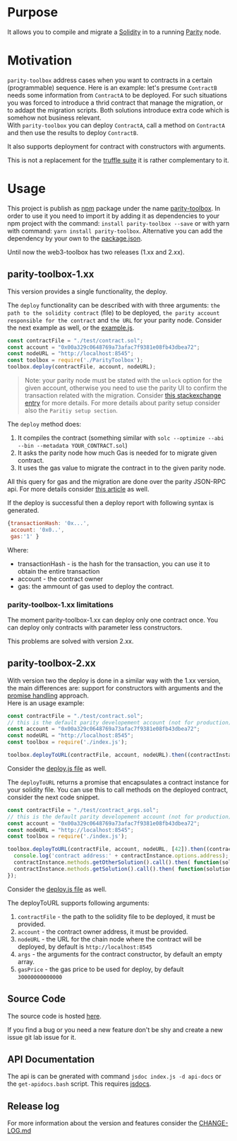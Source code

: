 # Purpose

It allows you to compile and migrate a [Solidity](https://solidity.readthedocs.io/en/v0.4.21/index.html) in to a running [Parity](https://www.parity.io/) node.

# Motivation

`parity-toolbox` address cases when you want to contracts in a certain (programmable) sequence.
Here is an example: let's presume `ContractB` needs some information from `ContractA` to be deployed.
For such situations you was forced to introduce a thrid contract that manage the migration, or to addapt
the migration scripts. Both solutions introduce extra code which is somehow not business relevant.  
With `parity-toolbox` you can deploy `ContractA`, call a method on `ContractA` and then use the results to
deploy `ContractB`.


It also supports deployment for contract with constructors with arguments. 


This is not a replacement for the [truffle suite](https://truffleframework.com/) it is rather complementary to it.


# Usage

This project is publish as [npm](https://www.npmjs.com/) package under the name 
[parity-toolbox](https://www.npmjs.com/package/parity-toolbox).
In order to use it  you need to import it by adding it as dependencies to your
npm project with the command: `install parity-toolbox --save`
or with yarn with command: `yarn install parity-toolbox`.
Alternative you can add the dependency by your own to the
[package.json](./package.json).


Until now the web3-toolbox has two releases (1.xx and 2.xx).


## parity-toolbox-1.xx

This version provides a single functionality, the deploy.  

The `deploy` functionality can be described with  with three arguments:
`the path to the solidity contract` (file) to be deployed,
`the parity account responsible for the contract` and `the URL` for your parity node.
Consider the next example as well, or the [example.js](./example.js).

```javascript
const contractFile = "./test/contract.sol";
const account = "0x00a329c0648769a73afac7f9381e08fb43dbea72";
const nodeURL = "http://localhost:8545";
const toolbox = require('./ParityToolbox');
toolbox.deploy(contractFile, account, nodeURL);
```
> Note: your parity node must be stated with the `unlock` option for the given
account, otherwise you need to use the parity UI to confirm the transaction
related with the migration. 
Consider [this stackexchange entry](https://ethereum.stackexchange.com/questions/15467/custom-parity-signer-programmatically-unlock-accounts-for-a-certain-time) for more details.
For more details about parity setup consider also the `Paritiy setup section`.

The `deploy` method does:
1. It compiles the contract (something similar with `solc --optimize --abi --bin --metadata YOUR_CONTRACT.sol`)
2. It asks the parity node how much Gas is needed for to migrate given contract.
3. It uses the gas value to migrate the contract in to the given parity node.

All this query for gas and the migration are done over the parity JSON-RPC api.
For more details consider [this article](https://wiki.parity.io/Smart-Contracts)
as well.

If the deploy is successful then a deploy report with following syntax is generated. 

```javascript
{transactionHash: '0x...', 
 account: '0x0..', 
 gas:'1' }
```

Where:
* transactionHash - is the hash for the transaction, you can use it to obtain the entire transaction
* account - the contract owner
* gas: the ammount of gas used to deploy the contract.

### parity-toolbox-1.xx limitations

The moment parity-toolbox-1.xx can deploy only one contract once.
You can deploy only contracts with parameter less constructors. 

This problems are solved with version 2.xx.


## parity-toolbox-2.xx


With version two the deploy is done in a similar way with the 1.xx version, the main differences are:
support for constructors with arguments and the [promise handling](https://developer.mozilla.org/de/docs/Web/JavaScript/Reference/Global_Objects/Promise) approach.  
Here is an usage example:

```javascript
const contractFile = "./test/contract.sol";
// this is the default parity developement account (not for production)
const account = "0x00a329c0648769a73afac7f9381e08fb43dbea72";
const nodeURL = "http://localhost:8545";
const toolbox = require('./index.js');

toolbox.deployToURL(contractFile, account, nodeURL).then((contractInstance) => {console.log(contractInstance);});
```
Consider the [deploy.js file](https://github.com/norgoci/parity-toolbox/blob/master/deploy.js) as well.

The `deployToURL` returns a promise that encapsulates a contract instance for your solidity file.
You can use this to call methods on the deployed contract, consider the next code snippet.

```javascript
const contractFile = "./test/contract_args.sol";
// this is the default parity developement account (not for production)
const account = "0x00a329c0648769a73afac7f9381e08fb43dbea72";
const nodeURL = "http://localhost:8545";
const toolbox = require('./index.js');

toolbox.deployToURL(contractFile, account, nodeURL, [42]).then((contractInstance) => {
  console.log('contract address:' + contractInstance.options.address);
  contractInstance.methods.getOtherSolution().call().then( function(solution) {console.log(solution);});
  contractInstance.methods.getSolution().call().then( function(solution) {console.log(solution);});
});
```

Consider the [deploy.js file](https://github.com/norgoci/parity-toolbox/blob/master/deployandrun.js) as well.

 
The deployToURL supports following arguments: 

1. `contractFile` - the path to the solidity file to be deployed, it must be provided.
2. `account` - the contract owner address, it must be provided.
3. `nodeURL` - the URL for the chain node where the contract will be deployed, by default is `http://localhost:8545`
4. `args` - the arguments for the contract constructor, by default an empty array.
5. `gasPrice` - the gas price to be used for deploy, by default `30000000000000`


## Source Code

The source code is hosted [here](https://github.com/norgoci/parity-toolbox).

If you find a bug or you need a new feature don't be shy and create a new issue git lab issue for it.

## API Documentation

The api is can be gnerated with command `jsdoc index.js -d api-docs` or the `get-apidocs.bash` script.
This requires [jsdocs](https://www.npmjs.com/package/jsdoc).


## Release log

For more information about the version and features consider the [CHANGE-LOG.md](https://github.com/norgoci/parity-toolbox/blob/master/CHANGE-LOG.md)
